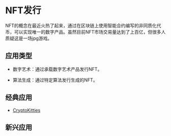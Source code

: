 # NFT发行

NFT的概念在最近火热了起来，通过在区块链上使用智能合约编写的非同质化代币，可以实现唯一的数字产品。虽然目前NFT市场交易量达到了上百亿，但很多人质疑这是一场jpg游戏。

## 应用类型

- 数字艺术：通过承载数字艺术产品发行NFT。

- 算法生成：通过特定算法发行生成的NFT。

## 经典应用

- [CryptoKitties](./CryptoKitties/README.md)

## 新兴应用
